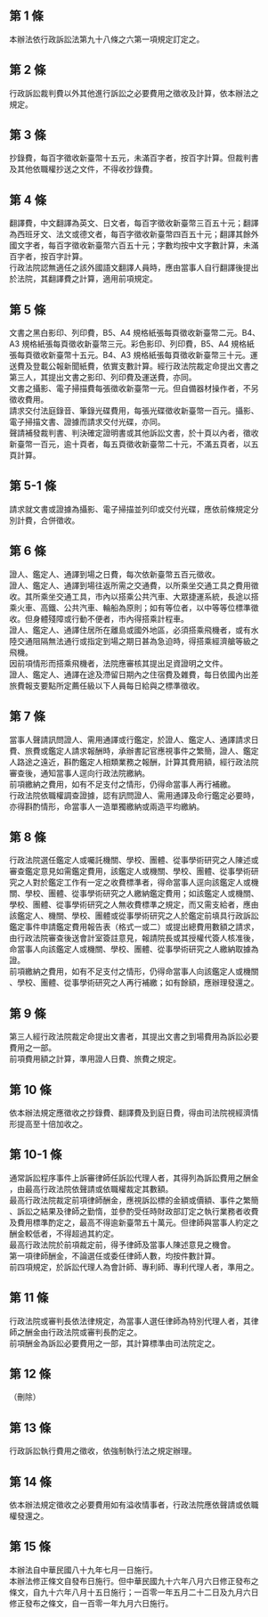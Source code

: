 第 1 條
-------
本辦法依行政訴訟法第九十八條之六第一項規定訂定之。

第 2 條
-------
行政訴訟裁判費以外其他進行訴訟之必要費用之徵收及計算，依本辦法之  
規定。

第 3 條
-------
抄錄費，每百字徵收新臺幣十五元，未滿百字者，按百字計算。但裁判書  
及其他依職權抄送之文件，不得收抄錄費。

第 4 條
-------
翻譯費，中文翻譯為英文、日文者，每百字徵收新臺幣三百五十元；翻譯  
為西班牙文、法文或德文者，每百字徵收新臺幣四百五十元；翻譯其餘外  
國文字者，每百字徵收新臺幣六百五十元；字數均按中文字數計算，未滿  
百字者，按百字計算。  
行政法院認無適任之該外國語文翻譯人員時，應由當事人自行翻譯後提出  
於法院，其翻譯費之計算，適用前項規定。

第 5 條
-------
文書之黑白影印、列印費，B5、A4  規格紙張每頁徵收新臺幣二元。B4、  
A3  規格紙張每頁徵收新臺幣三元。彩色影印、列印費，B5、A4  規格紙  
張每頁徵收新臺幣十五元。B4、A3  規格紙張每頁徵收新臺幣三十元。運  
送費及登載公報新聞紙費，依實支數計算。經行政法院裁定命提出文書之  
第三人，其提出文書之影印、列印費及運送費，亦同。  
文書之攝影、電子掃描費每張徵收新臺幣一元。但自備器材操作者，不另  
徵收費用。  
請求交付法庭錄音、筆錄光碟費用，每張光碟徵收新臺幣一百元。攝影、  
電子掃描文書、證據而請求交付光碟，亦同。  
聲請補發裁判書、判決確定證明書或其他訴訟文書，於十頁以內者，徵收  
新臺幣一百元，逾十頁者，每五頁徵收新臺幣二十元，不滿五頁者，以五  
頁計算。

第 5-1 條
---------
請求就文書或證據為攝影、電子掃描並列印或交付光碟，應依前條規定分  
別計費，合併徵收。

第 6 條
-------
證人、鑑定人、通譯到場之日費，每次依新臺幣五百元徵收。  
證人、鑑定人、通譯到場往返所需之交通費，以所乘坐交通工具之費用徵  
收。其所乘坐交通工具，市內以搭乘公共汽車、大眾捷運系統，長途以搭  
乘火車、高鐵、公共汽車、輪船為原則；如有等位者，以中等等位標準徵  
收。但身體殘障或行動不便者，市內得搭乘計程車。  
證人、鑑定人、通譯住居所在離島或國外地區，必須搭乘飛機者，或有水  
陸交通阻隔無法通行或指定到場之期日甚為急迫時，得搭乘經濟艙等級之  
飛機。  
因前項情形而搭乘飛機者，法院應審核其提出足資證明之文件。  
證人、鑑定人、通譯在途及滯留日期內之住宿費及雜費，每日依國內出差  
旅費報支要點所定薦任級以下人員每日給與之標準徵收。

第 7 條
-------
當事人聲請訊問證人、需用通譯或行鑑定，於證人、鑑定人、通譯請求日  
費、旅費或鑑定人請求報酬時，承辦書記官應視事件之繁簡，證人、鑑定  
人路途之遠近，斟酌鑑定人相類業務之報酬，計算其費用額，經行政法院  
審查後，通知當事人逕向行政法院繳納。  
前項繳納之費用，如有不足支付之情形，仍得命當事人再行補繳。  
行政法院依職權調查證據，認有訊問證人、需用通譯及命行鑑定必要時，  
亦得斟酌情形，命當事人一造單獨繳納或兩造平均繳納。

第 8 條
-------
行政法院選任鑑定人或囑託機關、學校、團體、從事學術研究之人陳述或  
審查鑑定意見如需鑑定費用，該鑑定人或機關、學校、團體、從事學術研  
究之人對於鑑定工作有一定之收費標準者，得命當事人逕向該鑑定人或機  
關、學校、團體、從事學術研究之人繳納鑑定費用；如該鑑定人或機關、  
學校、團體、從事學術研究之人無收費標準之規定，而又需支給者，應由  
該鑑定人、機關、學校、團體或從事學術研究之人於鑑定前填具行政訴訟  
鑑定事件申請鑑定費用報告表（格式一或二）或提出總費用數額之請求，  
由行政法院審查後送會計室簽註意見，報請院長或其授權代簽人核准後，  
命當事人向該鑑定人或機關、學校、團體、從事學術研究之人繳納取據為  
證。  
前項繳納之費用，如有不足支付之情形，仍得命當事人向該鑑定人或機關  
、學校、團體、從事學術研究之人再行補繳；如有餘額，應辦理發還之。

第 9 條
-------
第三人經行政法院裁定命提出文書者，其提出文書之到場費用為訴訟必要  
費用之一部。  
前項費用額之計算，準用證人日費、旅費之規定。

第 10 條
--------
依本辦法規定應徵收之抄錄費、翻譯費及到庭日費，得由司法院視經濟情  
形提高至十倍加收之。

第 10-1 條
----------
通常訴訟程序事件上訴審律師任訴訟代理人者，其得列為訴訟費用之酬金  
，由最高行政法院依聲請或依職權裁定其數額。  
最高行政法院裁定前項律師酬金，應視訴訟標的金額或價額、事件之繁簡  
、訴訟之結果及律師之勤惰，並參酌受任時財政部訂定之執行業務者收費  
及費用標準酌定之，最高不得逾新臺幣五十萬元。但律師與當事人約定之  
酬金較低者，不得超過其約定。  
最高行政法院於前項裁定前，得予律師及當事人陳述意見之機會。  
第一項律師酬金，不論選任或委任律師人數，均按件數計算。  
前四項規定，於訴訟代理人為會計師、專利師、專利代理人者，準用之。

第 11 條
--------
行政法院或審判長依法律規定，為當事人選任律師為特別代理人者，其律  
師之酬金由行政法院或審判長酌定之。  
前項酬金為訴訟必要費用之一部，其計算標準由司法院定之。

第 12 條
--------
（刪除）

第 13 條
--------
行政訴訟執行費用之徵收，依強制執行法之規定辦理。

第 14 條
--------
依本辦法規定徵收之必要費用如有溢收情事者，行政法院應依聲請或依職  
權發還之。

第 15 條
--------
本辦法自中華民國八十九年七月一日施行。  
本辦法修正條文自發布日施行。但中華民國九十六年八月六日修正發布之  
條文，自九十六年八月十五日施行；一百零一年五月二十二日及九月六日  
修正發布之條文，自一百零一年九月六日施行。


